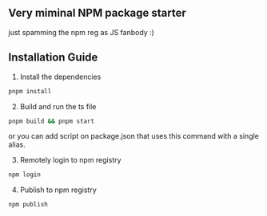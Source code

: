 ## Very miminal NPM package starter

just spamming the npm reg as JS fanbody :)

## Installation Guide

1. Install the dependencies

```bash
pnpm install
```

2. Build and run the ts file

```bash
pnpm build && pnpm start
```

or you can add script on package.json that uses this command with a single alias.

3. Remotely login to npm registry

```bash
npm login

```

4. Publish to npm registry

```bash
npm publish

```
